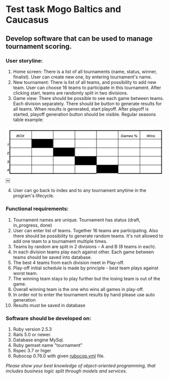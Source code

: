 # Test task Mogo Baltics and Caucasus

## Develop software that can be used to manage tournament scoring.

### User storyline:
1. Home screen: There is a list of all tournaments (name, status, winner, finalist). User can create new one, by entering tournament's name.
2. New tournament: There is list of all teams, and possibility to add new team.  User can choose 16 teams to participate in this tournament. After clicking start, teams are randomly split in two divisions.
3. Game view: There should be possible to see each game between teams. Each division separately. There should be button to generate results for all teams. When results is generated, start playoff. After playoff is started, playoff generation button should be visible. Regular seasons table example:

![alt text](./Games.jpg "Games example")￼

4. User can go back to index and to any tournament anytime in the program's lifecycle.

### Functional requirements:
1. Tournament names are unique. Tournament has status (draft, in_progress, done)
2. User can enter list of teams. Together 16 teams are participating. Also there should be possibility to generate random teams. It's not allowed to add one team to a tournament multiple times.
3. Teams by random are split in 2 divisions – A and B (8 teams in each).
4. In each division teams play each against other. Each game between teams should be saved into database.
5. The best 4 teams from each division meet in Play-off.
6. Play-off initial schedule is made by principle - best team plays against worst team.
7. The winning team stays to play further but the losing team is out of the game.
8. Overall winning team is the one who wins all games in play-off.
9. In order not to enter the tournament results by hand please use auto generation
10. Results must be saved in database

### Software should be developed on:
1. Ruby version 2.5.3
2. Rails 5.0 or newer.
3. Database engine MySql.
4. Ruby gemset name "tournament"
5. Rspec 3.7 or higer
6. Rubocop 0.76.0 with given [rubocop.yml](./rubocop.yml) file.

*Please show your best knowledge of object-oriented programming, that includes business logic split through models and services.*
